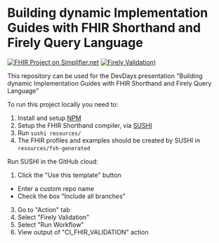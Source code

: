 # Building dynamic Implementation Guides with FHIR Shorthand and Firely Query Language

[![FHIR Project on Simplifier.net](https://img.shields.io/badge/FHIR_project_on_Simplifier.net-lets--build--building--dynamic--igs-green)](https://simplifier.net/lets-build-building-dynamic-igs) [![Firely Validation)](https://github.com/FirelyTeam/devdays-lets-build-fsh-and-fql/actions/workflows/main.yml/badge.svg)](https://github.com/FirelyTeam/devdays-lets-build-fsh-and-fql/actions/workflows/main.yml)

This repository can be used for the DevDays presentation "Building dynamic Implementation Guides with FHIR Shorthand and Firely Query Language"

To run this project locally you need to:

1. Install and setup [NPM](https://docs.npmjs.com/downloading-and-installing-node-js-and-npm)
1. Setup the FHIR Shorthand compiler, via [SUSHI](https://github.com/FHIR/sushi)
1. Run ``sushi resources/``
1. The FHIR profiles and examples should be created by SUSHI in ``resources/fsh-generated``

Run SUSHI in the GitHub cloud:

1. Click the "Use this template" button
  * Enter a custom repo name
  * Check the box "Include all branches" 
3. Go to "Action" tab
4. Select "Firely Validation"
5. Select "Run Workflow"
6. View output of "CI_FHIR_VALIDATION" action
